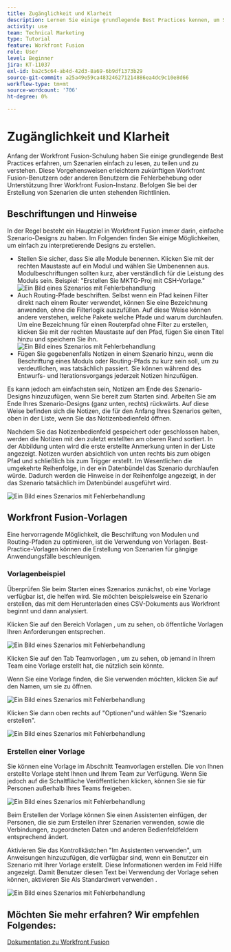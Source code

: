 ```yaml
---
title: Zugänglichkeit und Klarheit
description: Lernen Sie einige grundlegende Best Practices kennen, um Szenarien einfach zu lesen, freizugeben und zu verstehen.
activity: use
team: Technical Marketing
type: Tutorial
feature: Workfront Fusion
role: User
level: Beginner
jira: KT-11037
exl-id: ba2c5c64-ab4d-42d3-8a69-6b9df1373b29
source-git-commit: a25a49e59ca483246271214886ea4dc9c10e8d66
workflow-type: tm+mt
source-wordcount: '706'
ht-degree: 0%

---
```


# Zugänglichkeit und Klarheit

Anfang der Workfront Fusion-Schulung haben Sie einige grundlegende Best Practices erfahren, um Szenarien einfach zu lesen, zu teilen und zu verstehen. Diese Vorgehensweisen erleichtern zukünftigen Workfront Fusion-Benutzern oder anderen Benutzern die Fehlerbehebung oder Unterstützung Ihrer Workfront Fusion-Instanz. Befolgen Sie bei der Erstellung von Szenarien die unten stehenden Richtlinien.

## Beschriftungen und Hinweise

In der Regel besteht ein Hauptziel in Workfront Fusion immer darin, einfache Szenario-Designs zu haben. Im Folgenden finden Sie einige Möglichkeiten, um einfach zu interpretierende Designs zu erstellen.

* Stellen Sie sicher, dass Sie alle Module benennen. Klicken Sie mit der rechten Maustaste auf ein Modul und wählen Sie Umbenennen aus. Modulbeschriftungen sollten kurz, aber verständlich für die Leistung des Moduls sein. Beispiel: &quot;Erstellen Sie MKTG-Proj mit CSH-Vorlage.&quot;
  ![Ein Bild eines Szenarios mit Fehlerbehandlung](assets/design-optimization-and-testing-1.png)
* Auch Routing-Pfade beschriften. Selbst wenn ein Pfad keinen Filter direkt nach einem Router verwendet, können Sie eine Bezeichnung anwenden, ohne die Filterlogik auszufüllen. Auf diese Weise können andere verstehen, welche Pakete welche Pfade und warum durchlaufen. Um eine Bezeichnung für einen Routerpfad ohne Filter zu erstellen, klicken Sie mit der rechten Maustaste auf den Pfad, fügen Sie einen Titel hinzu und speichern Sie ihn.
  ![Ein Bild eines Szenarios mit Fehlerbehandlung](assets/design-optimization-and-testing-2.png)
* Fügen Sie gegebenenfalls Notizen in einem Szenario hinzu, wenn die Beschriftung eines Moduls oder Routing-Pfads zu kurz sein soll, um zu verdeutlichen, was tatsächlich passiert. Sie können während des Entwurfs- und Iterationsvorgangs jederzeit Notizen hinzufügen.

Es kann jedoch am einfachsten sein, Notizen am Ende des Szenario-Designs hinzuzufügen, wenn Sie bereit zum Starten sind. Arbeiten Sie am Ende Ihres Szenario-Designs (ganz unten, rechts) rückwärts. Auf diese Weise befinden sich die Notizen, die für den Anfang Ihres Szenarios gelten, oben in der Liste, wenn Sie das Notizenbedienfeld öffnen.

Nachdem Sie das Notizenbedienfeld gespeichert oder geschlossen haben, werden die Notizen mit den zuletzt erstellten am oberen Rand sortiert. In der Abbildung unten wird die erste erstellte Anmerkung unten in der Liste angezeigt. Notizen wurden absichtlich von unten rechts bis zum obigen Pfad und schließlich bis zum Trigger erstellt. Im Wesentlichen die umgekehrte Reihenfolge, in der ein Datenbündel das Szenario durchlaufen würde. Dadurch werden die Hinweise in der Reihenfolge angezeigt, in der das Szenario tatsächlich im Datenbündel ausgeführt wird.

![Ein Bild eines Szenarios mit Fehlerbehandlung](assets/design-optimization-and-testing-3.png)

## Workfront Fusion-Vorlagen

Eine hervorragende Möglichkeit, die Beschriftung von Modulen und Routing-Pfaden zu optimieren, ist die Verwendung von Vorlagen. Best-Practice-Vorlagen können die Erstellung von Szenarien für gängige Anwendungsfälle beschleunigen.

### Vorlagenbeispiel

Überprüfen Sie beim Starten eines Szenarios zunächst, ob eine Vorlage verfügbar ist, die helfen wird. Sie möchten beispielsweise ein Szenario erstellen, das mit dem Herunterladen eines CSV-Dokuments aus Workfront beginnt und dann analysiert.

Klicken Sie auf den Bereich Vorlagen , um zu sehen, ob öffentliche Vorlagen Ihren Anforderungen entsprechen.

![Ein Bild eines Szenarios mit Fehlerbehandlung](assets/design-optimization-and-testing-4.png)

Klicken Sie auf den Tab Teamvorlagen , um zu sehen, ob jemand in Ihrem Team eine Vorlage erstellt hat, die nützlich sein könnte.

Wenn Sie eine Vorlage finden, die Sie verwenden möchten, klicken Sie auf den Namen, um sie zu öffnen.

![Ein Bild eines Szenarios mit Fehlerbehandlung](assets/design-optimization-and-testing-5.png)

Klicken Sie dann oben rechts auf &quot;Optionen&quot;und wählen Sie &quot;Szenario erstellen&quot;.

![Ein Bild eines Szenarios mit Fehlerbehandlung](assets/design-optimization-and-testing-6.png)

### Erstellen einer Vorlage

Sie können eine Vorlage im Abschnitt Teamvorlagen erstellen. Die von Ihnen erstellte Vorlage steht Ihnen und Ihrem Team zur Verfügung. Wenn Sie jedoch auf die Schaltfläche Veröffentlichen klicken, können Sie sie für Personen außerhalb Ihres Teams freigeben.

![Ein Bild eines Szenarios mit Fehlerbehandlung](assets/design-optimization-and-testing-7.png)

Beim Erstellen der Vorlage können Sie einen Assistenten einfügen, der Personen, die sie zum Erstellen ihrer Szenarien verwenden, sowie die Verbindungen, zugeordneten Daten und anderen Bedienfeldfeldern entsprechend ändert.

Aktivieren Sie das Kontrollkästchen &quot;Im Assistenten verwenden&quot;, um Anweisungen hinzuzufügen, die verfügbar sind, wenn ein Benutzer ein Szenario mit Ihrer Vorlage erstellt. Diese Informationen werden im Feld Hilfe angezeigt. Damit Benutzer diesen Text bei Verwendung der Vorlage sehen können, aktivieren Sie Als Standardwert verwenden .

![Ein Bild eines Szenarios mit Fehlerbehandlung](assets/design-optimization-and-testing-8.png)

## Möchten Sie mehr erfahren? Wir empfehlen Folgendes:

[Dokumentation zu Workfront Fusion](https://experienceleague.adobe.com/docs/workfront/using/adobe-workfront-fusion/workfront-fusion-2.html?lang=en)
